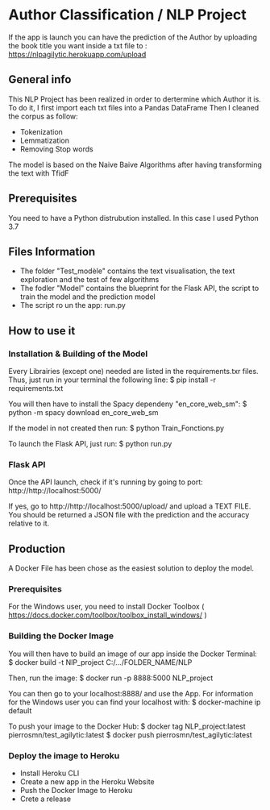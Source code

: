 # Author Classification / NLP Project

If the app is launch you can have the prediction of the Author by uploading the book title you want inside a txt file to :
https://nlpagilytic.herokuapp.com/upload

## General info
This NLP Project has been realized in order to dertermine which Author it is.
To do it, I first import each txt files into a Pandas DataFrame
Then I cleaned the corpus as follow:
  * Tokenization
  * Lemmatization 
  * Removing Stop words

The model is based on the Naive Baive Algorithms after having transforming the text with TfidF


## Prerequisites
You need to have a Python distrubution installed. In this case I used Python 3.7

## Files Information

* The folder "Test_modèle" contains the text visualisation, the text exploration and the test of few algorithms
* The fodler "Model" contains the blueprint for the Flask API, the script to train the model and the prediction model
* The script ro un the app: run.py

## How to use it

### Installation & Building of the Model
Every Librairies (except one) needed are listed in the requirements.txr files.
Thus, just run in your terminal the following line:
  $ pip install -r requirements.txt

You will then have to install the Spacy dependeny "en_core_web_sm":
  $ python -m spacy download en_core_web_sm
  
If the model in not created then run:
  $ python Train_Fonctions.py

To launch the Flask API, just run:
  $ python run.py

### Flask API
Once the API launch, check if it's running by going to port:
http://http://localhost:5000/

If yes, go to http://http://localhost:5000/upload/ and upload a TEXT FILE.
You should be returned a JSON file with the prediction and the accuracy relative to it.


## Production 

A Docker File has been chose as the easiest solution to deploy the model.

### Prerequisites
For the Windows user, you need to install Docker Toolbox ( https://docs.docker.com/toolbox/toolbox_install_windows/ )

### Building the Docker Image
You will then have to build an image of our app inside the Docker Terminal:
  $ docker build -t NlP_project C:/.../FOLDER_NAME/NLP

Then, run the image:
  $ docker run -p 8888:5000 NLP_project
  
You can then go to your localhost:8888/ and use the App.
For information for the Windows user you can find your localhost with:
  $ docker-machine ip default

To push your image to the Docker Hub:
  $ docker tag NLP_project:latest pierrosmn/test_agilytic:latest
	$ docker push pierrosmn/test_agilytic:latest

### Deploy the image to Heroku
* Install Heroku CLI
* Create a new app in the Heroku Website
* Push the Docker Image to Heroku
* Crete a release
